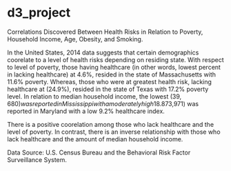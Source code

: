 # d3_project

Correlations Discovered Between Health Risks in Relation to Poverty, Household Income, Age, Obesity, and Smoking.

In the United States, 2014 data suggests that certain demographics coorelate to a level of health risks depending on residing state. With respect to level of poverty, those having healthcare (in other words, lowest percent in lacking healthcare) at 4.6%, resided in the state of Massachusetts with 11.6% poverty. Whereas, those who were at greatest health risk, lacking healthcare at (24.9%), resided in the state of Texas with 17.2% poverty level. In relation to median household income, the lowest ($39,680) was reported in Mississippi with a moderately high 18.8% that lack healthcare. In contrast, the highest ($73,971) was reported in Maryland with a low 9.2% healthcare index.

There is a positive coorelation among those who lack healthcare and the level of poverty. In contrast, there is an inverse relationship with those who lack healthcare and the amount of median household income.

Data Source: U.S. Census Bureau and the Behavioral Risk Factor Surveillance System.
